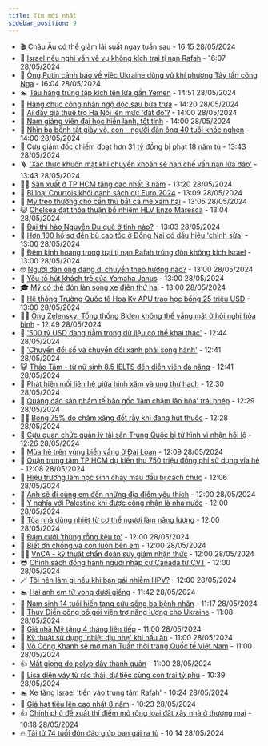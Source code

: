 ```yaml
---
title: Tim mới nhất
sidebar_position: 9
---
```


<!-- vnexpress-tin-moi-nhat:START -->
- 🎬 [Châu Âu có thể giảm lãi suất ngay tuần sau](https://vnexpress.net/chau-au-co-the-giam-lai-suat-ngay-tuan-sau-4751640.html) - 16:15 28/05/2024
- 🐎 [Israel nêu nghi vấn về vụ không kích trại tị nạn Rafah](https://vnexpress.net/israel-neu-nghi-van-ve-vu-khong-kich-trai-ti-nan-rafah-4751643.html) - 16:07 28/05/2024
- 🦍 [Ông Putin cảnh báo về việc Ukraine dùng vũ khí phương Tây tấn công Nga](https://vnexpress.net/ong-putin-canh-bao-ve-viec-ukraine-dung-vu-khi-phuong-tay-tan-cong-nga-4751648.html) - 16:04 28/05/2024
- 🏊 [Tàu hàng trúng tập kích tên lửa gần Yemen](https://vnexpress.net/tau-hang-trung-tap-kich-ten-lua-gan-yemen-4751635.html) - 14:51 28/05/2024
- 🎊 [Hàng chục công nhân ngộ độc sau bữa trưa](https://vnexpress.net/hang-chuc-cong-nhan-ngo-doc-sau-bua-trua-4751636.html) - 14:20 28/05/2024
- 🎃 [Ai đẩy giá thuê trọ Hà Nội lên mức &#39;đắt đỏ&#39;?](https://vnexpress.net/ai-day-gia-thue-tro-ha-noi-len-muc-dat-do-4751581.html) - 14:00 28/05/2024
- 🧰 [Nam giảng viên đại học hiền lành, tốt tính](https://vnexpress.net/nam-giang-vien-dai-hoc-hien-lanh-tot-tinh-4751509.html) - 14:00 28/05/2024
- 🔭 [Nhìn ba bệnh tật giày vò, con - người đàn ông 40 tuổi khóc nghẹn](https://vnexpress.net/nhin-ba-benh-tat-giay-vo-con-nguoi-dan-ong-40-tuoi-khoc-nghen-4751308.html) - 14:00 28/05/2024
- 🫶 [Cựu giám đốc chiếm đoạt hơn 31 tỷ đồng bị phạt 18 năm tù](https://vnexpress.net/cuu-giam-doc-chiem-doat-hon-31-ty-dong-bi-phat-18-nam-tu-4751631.html) - 13:43 28/05/2024
- 🪜 [&#39;Xác thực khuôn mặt khi chuyển khoản sẽ hạn chế vấn nạn lừa đảo&#39;](https://vnexpress.net/ap-dung-sinh-trac-hoc-se-giai-quyet-can-co-van-nan-lua-dao-4751611.html) - 13:43 28/05/2024
- 👨‍🏫 [Sản xuất ở TP HCM tăng cao nhất 3 năm](https://vnexpress.net/san-xuat-o-tp-hcm-tang-cao-nhat-3-nam-4751609.html) - 13:20 28/05/2024
- 🎊 [Bỉ loại Courtois khỏi danh sách dự Euro 2024](https://vnexpress.net/bi-loai-courtois-khoi-danh-sach-du-euro-2024-4751629.html) - 13:09 28/05/2024
- 🎊 [Mỹ treo thưởng cho cần thủ bắt cá mè xâm hại](https://vnexpress.net/my-treo-thuong-cho-can-thu-bat-ca-me-xam-hai-4751303.html) - 13:05 28/05/2024
- 😺 [Chelsea đạt thỏa thuận bổ nhiệm HLV Enzo Maresca](https://vnexpress.net/chelsea-dat-thoa-thuan-bo-nhiem-hlv-enzo-maresca-4751627.html) - 13:04 28/05/2024
- 🐘 [Đại thi hào Nguyễn Du quê ở tỉnh nào?](https://vnexpress.net/dai-thi-hao-nguyen-du-que-o-tinh-nao-4751565.html) - 13:03 28/05/2024
- 🌁 [Hơn 100 hồ sơ đền bù cao tốc ở Đồng Nai có dấu hiệu &#39;chỉnh sửa&#39;](https://vnexpress.net/hon-100-ho-so-den-bu-cao-toc-o-dong-nai-co-dau-hieu-chinh-sua-4751490.html) - 13:00 28/05/2024
- 🐲 [Đêm kinh hoàng trong trại tị nạn Rafah trúng đòn không kích Israel](https://vnexpress.net/dem-kinh-hoang-trong-trai-ti-nan-rafah-trung-don-khong-kich-israel-4751407.html) - 13:00 28/05/2024
- 🤓 [Người đàn ông đang di chuyển theo hướng nào?](https://vnexpress.net/nguoi-dan-ong-dang-di-chuyen-theo-huong-nao-4750054.html) - 13:00 28/05/2024
- 💪 [Yếu tố hút khách trẻ của Yamaha Janus](https://vnexpress.net/yeu-to-hut-khach-tre-cua-yamaha-janus-4751613.html) - 13:00 28/05/2024
- 🎓 [Mỹ có thể đón làn sóng xe điện thứ hai](https://vnexpress.net/my-co-the-don-lan-song-xe-dien-thu-hai-4751608.html) - 13:00 28/05/2024
- 🫣 [Hệ thống Trường Quốc tế Hoa Kỳ APU trao học bổng 25 triệu USD](https://vnexpress.net/he-thong-truong-quoc-te-hoa-ky-apu-trao-hoc-bong-25-trieu-usd-4751086.html) - 13:00 28/05/2024
- 🧑‍💻 [Ông Zelensky: Tổng thống Biden không thể vắng mặt ở hội nghị hòa bình](https://vnexpress.net/ong-zelensky-tong-thong-biden-khong-the-vang-mat-o-hoi-nghi-hoa-binh-4751623.html) - 12:49 28/05/2024
- 🐲 [&#39;500 tỷ USD đang nằm trong dữ liệu có thể khai thác&#39;](https://vnexpress.net/500-ty-usd-dang-nam-trong-du-lieu-co-the-khai-thac-4751553.html) - 12:44 28/05/2024
- 🌝 [&#39;Chuyển đổi số và chuyển đổi xanh phải song hành&#39;](https://vnexpress.net/chuyen-doi-so-va-chuyen-doi-xanh-phai-song-hanh-4751571.html) - 12:41 28/05/2024
- 😺 [Thảo Tâm - từ nữ sinh 8.5 IELTS đến diễn viên đa năng](https://vnexpress.net/thao-tam-tu-nu-sinh-8-5-ielts-den-dien-vien-da-nang-4750445.html) - 12:41 28/05/2024
- 🐎 [Phát hiện mối liên hệ giữa hình xăm và ung thư hạch](https://vnexpress.net/phat-hien-moi-lien-he-giua-hinh-xam-va-ung-thu-hach-4751521.html) - 12:30 28/05/2024
- 🎡 [Quảng cáo sản phẩm tế bào gốc &#39;làm chậm lão hóa&#39; trái phép](https://vnexpress.net/quang-cao-san-pham-te-bao-goc-lam-cham-lao-hoa-trai-phep-4751628.html) - 12:29 28/05/2024
- 👨‍🏫 [Bỏng 75% do châm xăng đốt rẫy khi đang hút thuốc](https://vnexpress.net/bong-75-do-cham-xang-dot-ray-khi-dang-hut-thuoc-4751626.html) - 12:28 28/05/2024
- 🦆 [Cựu quan chức quản lý tài sản Trung Quốc bị tử hình vì nhận hối lộ](https://vnexpress.net/cuu-quan-chuc-quan-ly-tai-san-trung-quoc-bi-tu-hinh-vi-nhan-hoi-lo-4751615.html) - 12:26 28/05/2024
- 🚦 [Mùa hè trên vùng biển vắng ở Đài Loan](https://vnexpress.net/mua-he-tren-vung-bien-vang-o-dai-loan-4747414.html) - 12:09 28/05/2024
- 💫 [Quận trung tâm TP HCM dự kiến thu 750 triệu đồng phí sử dụng vỉa hè](https://vnexpress.net/quan-trung-tam-tp-hcm-du-kien-thu-750-trieu-dong-phi-su-dung-via-he-4751622.html) - 12:08 28/05/2024
- 🎉 [Hiệu trưởng làm học sinh chảy máu đầu bị cách chức](https://vnexpress.net/hieu-truong-lam-hoc-sinh-chay-mau-dau-bi-cach-chuc-4751614.html) - 12:06 28/05/2024
- 🌋 [Anh sẽ đi cùng em đến những địa điểm yêu thích](https://vnexpress.net/anh-se-di-cung-em-den-nhung-dia-diem-yeu-thich-4751508.html) - 12:00 28/05/2024
- 🤖 [Ý nghĩa với Palestine khi được công nhận là nhà nước](https://vnexpress.net/y-nghia-voi-palestine-khi-duoc-cong-nhan-la-nha-nuoc-4751473.html) - 12:00 28/05/2024
- 🦏 [Tòa nhà dùng nhiệt từ cơ thể người làm năng lượng](https://vnexpress.net/toa-nha-dung-nhiet-tu-co-the-nguoi-lam-nang-luong-4751285.html) - 12:00 28/05/2024
- 🦩 [Đám cưới &#39;thùng rỗng kêu to&#39;](https://vnexpress.net/dam-cuoi-thung-rong-keu-to-4751534.html) - 12:00 28/05/2024
- 👺 [Biết ơn chồng và con luôn bên em](https://vnexpress.net/biet-on-chong-va-con-luon-ben-em-4751377.html) - 12:00 28/05/2024
- 🧑‍🏫 [VnCA - kỹ thuật chẩn đoán suy giảm nhận thức](https://vnexpress.net/vnca-ky-thuat-chan-doan-suy-giam-nhan-thuc-4751589.html) - 12:00 28/05/2024
- 😎 [Chính sách đồng hành người nhập cư Canada từ CVT](https://vnexpress.net/chinh-sach-dong-hanh-nguoi-nhap-cu-canada-tu-cvt-4751435.html) - 12:00 28/05/2024
- 🪄 [Tôi nên làm gì nếu khi bạn gái nhiễm HPV?](https://vnexpress.net/toi-nen-lam-gi-neu-khi-ban-gai-nhiem-hpv-4751315.html) - 12:00 28/05/2024
- 🏊 [Hai anh em tử vong dưới giếng](https://vnexpress.net/hai-anh-em-tu-vong-duoi-gieng-4751605.html) - 11:42 28/05/2024
- 💃 [Nam sinh 14 tuổi hiến tạng cứu sống ba bệnh nhân](https://vnexpress.net/nam-sinh-14-tuoi-hien-tang-cuu-song-ba-benh-nhan-4751536.html) - 11:17 28/05/2024
- 🦆 [Thụy Điển công bố gói viện trợ năng lượng cho Ukraine](https://vnexpress.net/thuy-dien-cong-bo-goi-vien-tro-nang-luong-cho-ukraine-4751612.html) - 11:08 28/05/2024
- 🎊 [Giá nhà Mỹ tăng 4 tháng liên tiếp](https://vnexpress.net/gia-nha-my-tang-4-thang-lien-tiep-4751568.html) - 11:00 28/05/2024
- 👺 [Kỹ thuật sử dụng &#39;nhiệt dịu nhẹ&#39; khi nấu ăn](https://vnexpress.net/ky-thuat-su-dung-nhiet-diu-nhe-khi-nau-an-4749825.html) - 11:00 28/05/2024
- 🎡 [Võ Công Khanh sẽ mở màn Tuần thời trang Quốc tế Việt Nam](https://vnexpress.net/vo-cong-khanh-se-mo-man-tuan-thoi-trang-quoc-te-viet-nam-4751522.html) - 11:00 28/05/2024
- 👍 [Mất giọng do polyp dây thanh quản](https://vnexpress.net/mat-giong-do-polyp-day-thanh-quan-4751454.html) - 11:00 28/05/2024
- 🐎 [Lisa diện váy từ rác thải, dự tiệc cùng con trai tỷ phú](https://vnexpress.net/lisa-dien-vay-tu-rac-thai-du-tiec-cung-con-trai-ty-phu-4751599.html) - 10:39 28/05/2024
- 🏊 [Xe tăng Israel &#39;tiến vào trung tâm Rafah&#39;](https://vnexpress.net/xe-tang-israel-tien-vao-trung-tam-rafah-4751566.html) - 10:24 28/05/2024
- 🦩 [Giá hạt tiêu lên cao nhất 8 năm](https://vnexpress.net/gia-hat-tieu-len-cao-nhat-8-nam-4751533.html) - 10:23 28/05/2024
- 👍 [Chính phủ đề xuất thí điểm mở rộng loại đất xây nhà ở thương mại](https://vnexpress.net/chinh-phu-de-xuat-thi-diem-mo-rong-loai-dat-xay-nha-o-thuong-mai-4751546.html) - 10:18 28/05/2024
- 🔥 [Tài tử 74 tuổi đôn đáo giúp bạn gái ra tù](https://vnexpress.net/tai-tu-74-tuoi-don-dao-giup-ban-gai-ra-tu-4751570.html) - 10:14 28/05/2024<!-- vnexpress-tin-moi-nhat:END -->
